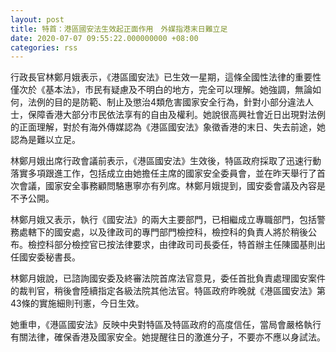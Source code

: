 ```yaml
---
layout: post
title: 特首：港區國安法生效起正面作用　外媒指港末日難立足
date: 2020-07-07 09:55:22.000000000 +08:00
categories: rss
---
```


行政長官林鄭月娥表示，《港區國安法》已生效一星期，這條全國性法律的重要性僅次於《基本法》，市民有疑慮及不明白的地方，完全可以理解。她強調，無論如何，法例的目的是防範、制止及懲治4類危害國家安全行為，針對小部分違法人士，保障香港大部分市民依法享有的自由及權利。她說很高興社會近日出現對法例的正面理解，對於有海外傳媒認為《港區國安法》象徵香港的末日、失去前途，她認為是難以立足。
 
林鄭月娥出席行政會議前表示，《港區國安法》生效後，特區政府採取了迅速行動落實多項跟進工作，包括成立由她擔任主席的國家安全委員會，並在昨天舉行了首次會議，國家安全事務顧問駱惠寧亦有列席。林鄭月娥提到，國安委會議及內容是不予公開。

林鄭月娥又表示，執行《國安法》的兩大主要部門，已相繼成立專職部門，包括警務處轄下的國安處，以及律政司的專門部門檢控科，檢控科的負責人將於稍後公布。檢控科部分檢控官已按法律要求，由律政司司長委任，特首辦主任陳國基則出任國安委秘書長。

林鄭月娥說，已諮詢國安委及終審法院首席法官意見，委任首批負責處理國安案件的裁判官，稍後會陸續指定各級法院其他法官。特區政府昨晚就《港區國安法》第43條的實施細則刊憲，今日生效。

她重申，《港區國安法》反映中央對特區及特區政府的高度信任，當局會嚴格執行有關法律，確保香港及國家安全。她提醒往日的激進分子，不要亦不應以身試法。
